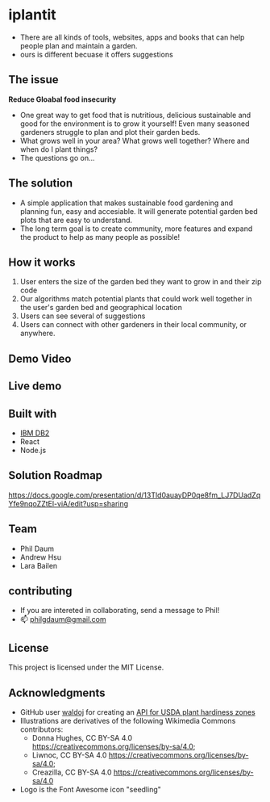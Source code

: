 # iplantit
- There are all kinds of tools, websites, apps and books that can help people plan and maintain a garden.
- ours is different becuase it offers suggestions

## The issue
**Reduce Gloabal food insecurity** 
- One great way to get food that is nutritious, delicious sustainable and good for the environment is to grow it yourself! Even many seasoned gardeners struggle to plan and plot their garden beds.
- What grows well in your area? What grows well together? Where and when do I plant things? 
- The questions go on...

## The solution
- A simple application that makes sustainable food gardening and planning fun, easy and accesiable. It will generate potential garden bed plots that are easy to understand.
- The long term goal is to create community, more features and expand the product to help as many people as possible!

## How it works
1. User enters the size of the garden bed they want to grow in and their zip code
2. Our algorithms match potential plants that could work well together in the user's garden bed and geographical location
3. Users can see several of suggestions 
4. Users can connect with other gardeners in their local community, or anywhere. 

## Demo Video

## Live demo

## Built with
- [IBM DB2](https://www.ibm.com/products/db2)
- React
- Node.js

## Solution Roadmap
https://docs.google.com/presentation/d/13Tld0auayDP0qe8fm_LJ7DUadZqYfe9nqoZZtEl-viA/edit?usp=sharing

## Team
- Phil Daum
- Andrew Hsu
- Lara Bailen

## contributing
- If you are intereted in collaborating, send a message to Phil!
- 📫 philgdaum@gmail.com

## License
This project is licensed under the MIT License.

## Acknowledgments
- GitHub user [waldoj](https://github.com/waldoj) for creating an [API for USDA plant hardiness zones](https://github.com/waldoj/frostline)
- Illustrations are derivatives of the following Wikimedia Commons contributors: 
    - Donna Hughes, CC BY-SA 4.0 <https://creativecommons.org/licenses/by-sa/4.0>;
    - Liwnoc, CC BY-SA 4.0 <https://creativecommons.org/licenses/by-sa/4.0>;
    - Creazilla, CC BY-SA 4.0 <https://creativecommons.org/licenses/by-sa/4.0>
- Logo is the Font Awesome icon "seedling"
